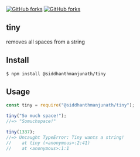 [![GitHub forks](https://img.shields.io/badge/npm-v1.0.0-blue)](https://www.npmjs.com/package/@siddhanthmanjunath/tiny)
[![GitHub forks](https://img.shields.io/badge/minified%20size-entry%20point%20error-red)](https://www.npmjs.com/package/@siddhanthmanjunath/tiny)



## tiny
removes all spaces from a string

## Install

```
$ npm install @siddhanthmanjunath/tiny
```

## Usage

```js
const tiny = require("@siddhanthmanjunath/tiny");

tiny("So much space!");
//=> "Somuchspace!"

tiny(1337);
//=> Uncaught TypeError: Tiny wants a string!
//    at tiny (<anonymous>:2:41)
//    at <anonymous>:1:1
```
